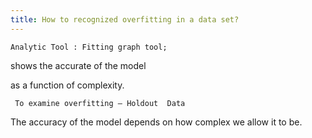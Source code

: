 ```yaml
---
title: How to recognized overfitting in a data set?
---
```

    Analytic Tool : Fitting graph tool; ​

   shows the accurate of the model ​

   as a function of  complexity.​​

     To examine overfitting – Holdout  Data​

The accuracy of the model depends on how complex we allow it to be.​

​
